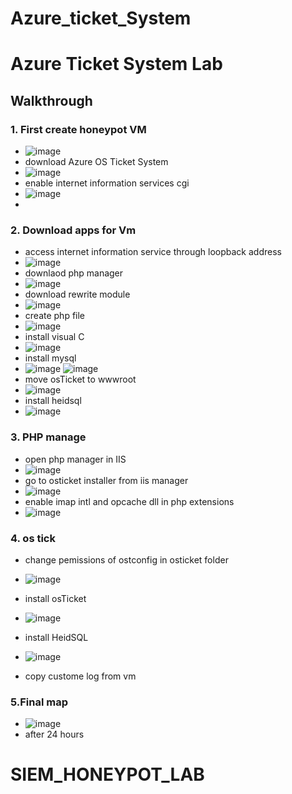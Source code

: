 # Azure_ticket_System


# <h1>Azure Ticket System Lab
  
  
## <a>Walkthrough </b>
###  1. First create honeypot VM
  - ![image](https://github.com/user-attachments/assets/9ccf1de9-4e13-4f3c-a5ae-de59a1a1501e)
  - download Azure OS Ticket System
  - ![image](https://github.com/user-attachments/assets/8cb1d286-70c4-4ef4-9a23-9004c082b0cb)
  - enable internet information services cgi
  - ![image](https://github.com/user-attachments/assets/662f921c-3c4b-471a-a5fd-40b0c72b20a3)
  - 

###  2. Download apps for Vm
  - access internet information service through loopback address
  - ![image](https://github.com/user-attachments/assets/d8d48acf-5616-40bf-9ed4-9f45cbc3ef4b)
  - downlaod php manager
  - ![image](https://github.com/user-attachments/assets/9a4f8916-9cb7-4bcf-a146-7ccad4a32275)
  - download rewrite module
  - ![image](https://github.com/user-attachments/assets/9d869ad3-105e-4093-95cb-44a040152ec6)
  - create php file
  - ![image](https://github.com/user-attachments/assets/a4dffefb-0de3-4c26-9d41-be7fae610712)
  - install visual C
  - ![image](https://github.com/user-attachments/assets/316e4588-8734-40e7-971c-8e120682caa8)
  - install mysql
  - ![image](https://github.com/user-attachments/assets/921aac5e-5584-41a2-9665-6cbd28cf8e6b)
    ![image](https://github.com/user-attachments/assets/d5717ab6-b2ad-4735-ad95-0310a75da644)
  - move osTicket to wwwroot
  - ![image](https://github.com/user-attachments/assets/76d6bd4f-8bf9-48c6-a227-dcf9b71cde4f)
  - install heidsql
  - ![image](https://github.com/user-attachments/assets/c9e48ab5-5ca2-47a1-a581-02c3792c87d0)




###  3. PHP manage
 
  - open php manager in IIS
  - ![image](https://github.com/user-attachments/assets/65603816-dc03-4ee8-9436-25da69e77b27)
  - go to osticket installer from iis manager
  - ![image](https://github.com/user-attachments/assets/b5c5b50f-ac5d-46cf-8cf3-7d1ede305496)
  - enable imap intl and opcache dll in php extensions
  - ![image](https://github.com/user-attachments/assets/9f7c389b-96eb-4531-8152-d9091fbd39bf)





  ### 4. os tick
  - change pemissions of ostconfig in osticket folder
  - ![image](https://github.com/user-attachments/assets/29ee7d37-894f-49f8-8df8-152d188f022d)
  - install osTicket
  - ![image](https://github.com/user-attachments/assets/cf448293-19c8-423f-a0d7-78bc08d1e79a)
  - install HeidSQL
  - ![image](https://github.com/user-attachments/assets/6a9d15e8-7fa6-457b-8cd1-0657fe98e9df)




  - copy custome log from vm



 ### 5.Final map
  - ![image](https://github.com/user-attachments/assets/4ce5548e-44f0-4de2-9216-4461386c24f5)
  - after 24 hours


# SIEM_HONEYPOT_LAB
